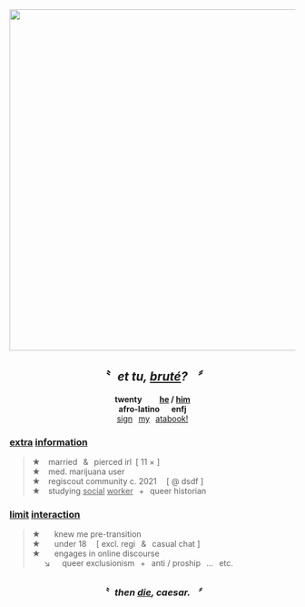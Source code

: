 <div align="center">
  <img src="https://files.catbox.moe/oor11d.png"" width="600">
  
## *〝⠀et tu, <ins>bruté</ins>?⠀〞*
**twenty⠀⠀⠀<ins>he</ins> / <ins>him</ins>\
afro-latino⠀⠀enfj**\
[sign](https://hempderived.atabook.org)⠀[my](https://hempderived.atabook.org)⠀[atabook!](https://hempderived.atabook.org)
</div>

 ### **<ins>extra</ins> <ins>information</ins>**
> **★**  married⠀&⠀pierced irl [ 11 × ]\
**★**  med. marijuana user\
**★**  regiscout community c. 2021⠀ [ @ dsdf ]\
**★**  studying <ins>social</ins> <ins>worker</ins>⠀+⠀queer historian

### **<ins>limit</ins> <ins>interaction</ins>**
> **★** ⠀⠀knew me pre-transition\
**★** ⠀⠀under 18⠀ [ excl. regi⠀&⠀casual chat ]</sup>\
**★** ⠀⠀engages in online discourse\
   ↘   queer exclusionism⠀+⠀anti / proship⠀...⠀etc.


<div align="center">

##  
### *〝⠀then <ins>die</ins>, caesar.⠀〞*
</div>
